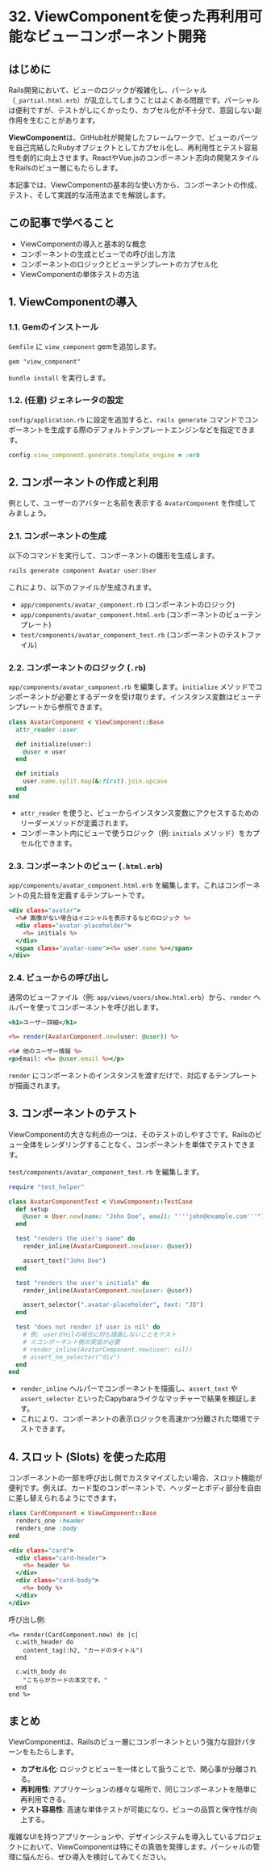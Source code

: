 # 32. ViewComponentを使った再利用可能なビューコンポーネント開発

## はじめに

Rails開発において、ビューのロジックが複雑化し、パーシャル（`_partial.html.erb`）が乱立してしまうことはよくある問題です。パーシャルは便利ですが、テストがしにくかったり、カプセル化が不十分で、意図しない副作用を生むことがあります。

**ViewComponent**は、GitHub社が開発したフレームワークで、ビューのパーツを自己完結したRubyオブジェクトとしてカプセル化し、再利用性とテスト容易性を劇的に向上させます。ReactやVue.jsのコンポーネント志向の開発スタイルをRailsのビュー層にもたらします。

本記事では、ViewComponentの基本的な使い方から、コンポーネントの作成、テスト、そして実践的な活用法までを解説します。

## この記事で学べること

- ViewComponentの導入と基本的な概念
- コンポーネントの生成とビューでの呼び出し方法
- コンポーネントのロジックとビューテンプレートのカプセル化
- ViewComponentの単体テストの方法

## 1. ViewComponentの導入

### 1.1. Gemのインストール

`Gemfile` に `view_component` gemを追加します。

```ruby:Gemfile
gem "view_component"
```

`bundle install` を実行します。

### 1.2. (任意) ジェネレータの設定

`config/application.rb` に設定を追加すると、`rails generate` コマンドでコンポーネントを生成する際のデフォルトテンプレートエンジンなどを指定できます。

```ruby:config/application.rb
config.view_component.generate.template_engine = :erb
```

## 2. コンポーネントの作成と利用

例として、ユーザーのアバターと名前を表示する `AvatarComponent` を作成してみましょう。

### 2.1. コンポーネントの生成

以下のコマンドを実行して、コンポーネントの雛形を生成します。

```bash
rails generate component Avatar user:User
```

これにより、以下のファイルが生成されます。

- `app/components/avatar_component.rb` (コンポーネントのロジック)
- `app/components/avatar_component.html.erb` (コンポーネントのビューテンプレート)
- `test/components/avatar_component_test.rb` (コンポーネントのテストファイル)

### 2.2. コンポーネントのロジック (`.rb`)

`app/components/avatar_component.rb` を編集します。`initialize` メソッドでコンポーネントが必要とするデータを受け取ります。インスタンス変数はビューテンプレートから参照できます。

```ruby:app/components/avatar_component.rb
class AvatarComponent < ViewComponent::Base
  attr_reader :user

  def initialize(user:)
    @user = user
  end

  def initials
    user.name.split.map(&:first).join.upcase
  end
end
```

- `attr_reader` を使うと、ビューからインスタンス変数にアクセスするためのリーダーメソッドが定義されます。
- コンポーネント内にビューで使うロジック（例: `initials` メソッド）をカプセル化できます。

### 2.3. コンポーネントのビュー (`.html.erb`)

`app/components/avatar_component.html.erb` を編集します。これはコンポーネントの見た目を定義するテンプレートです。

```erb:app/components/avatar_component.html.erb
<div class="avatar">
  <%# 画像がない場合はイニシャルを表示するなどのロジック %>
  <div class="avatar-placeholder">
    <%= initials %>
  </div>
  <span class="avatar-name"><%= user.name %></span>
</div>
```

### 2.4. ビューからの呼び出し

通常のビューファイル（例: `app/views/users/show.html.erb`）から、`render` ヘルパーを使ってコンポーネントを呼び出します。

```erb:app/views/users/show.html.erb
<h1>ユーザー詳細</h1>

<%= render(AvatarComponent.new(user: @user)) %>

<%# 他のユーザー情報 %>
<p>Email: <%= @user.email %></p>
```

`render` にコンポーネントのインスタンスを渡すだけで、対応するテンプレートが描画されます。

## 3. コンポーネントのテスト

ViewComponentの大きな利点の一つは、そのテストのしやすさです。Railsのビュー全体をレンダリングすることなく、コンポーネントを単体でテストできます。

`test/components/avatar_component_test.rb` を編集します。

```ruby:test/components/avatar_component_test.rb
require "test_helper"

class AvatarComponentTest < ViewComponent::TestCase
  def setup
    @user = User.new(name: "John Doe", email: "'''john@example.com'''")
  end

  test "renders the user's name" do
    render_inline(AvatarComponent.new(user: @user))

    assert_text("John Doe")
  end

  test "renders the user's initials" do
    render_inline(AvatarComponent.new(user: @user))

    assert_selector(".avatar-placeholder", text: "JD")
  end

  test "does not render if user is nil" do
    # 例: userがnilの場合に何も描画しないことをテスト
    # ※コンポーネント側の実装が必要
    # render_inline(AvatarComponent.new(user: nil))
    # assert_no_selector("div")
  end
end
```

- `render_inline` ヘルパーでコンポーネントを描画し、`assert_text` や `assert_selector` といったCapybaraライクなマッチャーで結果を検証します。
- これにより、コンポーネントの表示ロジックを高速かつ分離された環境でテストできます。

## 4. スロット (Slots) を使った応用

コンポーネントの一部を呼び出し側でカスタマイズしたい場合、スロット機能が便利です。例えば、カード型のコンポーネントで、ヘッダーとボディ部分を自由に差し替えられるようにできます。

```ruby:app/components/card_component.rb
class CardComponent < ViewComponent::Base
  renders_one :header
  renders_one :body
end
```

```erb:app/components/card_component.html.erb
<div class="card">
  <div class="card-header">
    <%= header %>
  </div>
  <div class="card-body">
    <%= body %>
  </div>
</div>
```

呼び出し側:

```erb
<%= render(CardComponent.new) do |c|
  c.with_header do
    content_tag(:h2, "カードのタイトル")
  end

  c.with_body do
    "こちらがカードの本文です。"
  end
end %>
```

## まとめ

ViewComponentは、Railsのビュー層にコンポーネントという強力な設計パターンをもたらします。

- **カプセル化**: ロジックとビューを一体として扱うことで、関心事が分離される。
- **再利用性**: アプリケーションの様々な場所で、同じコンポーネントを簡単に再利用できる。
- **テスト容易性**: 高速な単体テストが可能になり、ビューの品質と保守性が向上する。

複雑なUIを持つアプリケーションや、デザインシステムを導入しているプロジェクトにおいて、ViewComponentは特にその真価を発揮します。パーシャルの管理に悩んだら、ぜひ導入を検討してみてください。